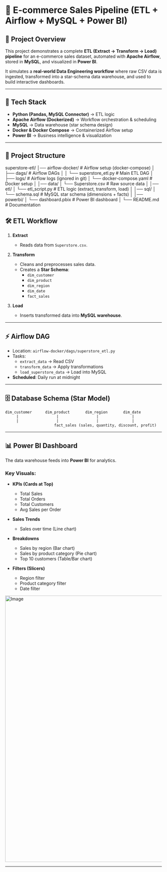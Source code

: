 # 🛒 E-commerce Sales Pipeline (ETL + Airflow + MySQL + Power BI)

## 📌 Project Overview
This project demonstrates a complete **ETL (Extract → Transform → Load) pipeline** for an e-commerce sales dataset, automated with **Apache Airflow**, stored in **MySQL**, and visualized in **Power BI**.  

It simulates a **real-world Data Engineering workflow** where raw CSV data is ingested, transformed into a star-schema data warehouse, and used to build interactive dashboards.

---

## 🚀 Tech Stack
- **Python (Pandas, MySQL Connector)** → ETL logic  
- **Apache Airflow (Dockerized)** → Workflow orchestration & scheduling  
- **MySQL** → Data warehouse (star schema design)  
- **Docker & Docker Compose** → Containerized Airflow setup  
- **Power BI** → Business intelligence & visualization  

---

## 📂 Project Structure
superstore-etl/
│── airflow-docker/ # Airflow setup (docker-compose)
│ ├── dags/ # Airflow DAGs
│ │ └── superstore_etl.py # Main ETL DAG
│ ├── logs/ # Airflow logs (ignored in git)
│ └── docker-compose.yaml # Docker setup
│
│── data/
│ └── Superstore.csv # Raw source data
│
│── etl/
│ └── etl_script.py # ETL logic (extract, transform, load)
│
│── sql/
│ └── schema.sql # MySQL star schema (dimensions + facts)
│
│── powerbi/
│ └── dashboard.pbix # Power BI dashboard
│
└── README.md # Documentation

## 🛠️ ETL Workflow
1. **Extract**  
   - Reads data from `Superstore.csv`.  

2. **Transform**  
   - Cleans and preprocesses sales data.  
   - Creates a **Star Schema**:  
     - `dim_customer`  
     - `dim_product`  
     - `dim_region`  
     - `dim_date`  
     - `fact_sales`  

3. **Load**  
   - Inserts transformed data into **MySQL warehouse**.  

---

## ⚡ Airflow DAG
- Location: `airflow-docker/dags/superstore_etl.py`  
- Tasks:  
  - `extract_data` → Read CSV  
  - `transform_data` → Apply transformations  
  - `load_superstore_data` → Load into MySQL  
- **Scheduled**: Daily run at midnight  

---

## 🗄️ Database Schema (Star Model)
    dim_customer      dim_product       dim_region       dim_date
         |                 |                 |               |
         |                 |                 |               |
                          fact_sales (sales, quantity, discount, profit)


---

## 📊 Power BI Dashboard
The data warehouse feeds into **Power BI** for analytics.  

### Key Visuals:
- **KPIs (Cards at Top)**  
  - Total Sales  
  - Total Orders  
  - Total Customers  
  - Avg Sales per Order  

- **Sales Trends**  
  - Sales over time (Line chart)  

- **Breakdowns**  
  - Sales by region (Bar chart)  
  - Sales by product category (Pie chart)  
  - Top 10 customers (Table/Bar chart)  

- **Filters (Slicers)**  
  - Region filter  
  - Product category filter  
  - Date filter  

<img width="1525" height="856" alt="Image" src="https://github.com/user-attachments/assets/2af1d3b0-b4de-431a-9a3d-7dbf8bd8673d" />

---






